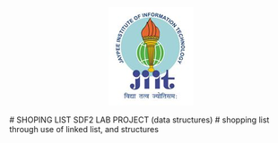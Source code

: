 <p align="center">
  <img src="https://github.com/IshaanRajMishra/SHOPING_LIST/blob/master/jiit.jpg" alt="jiit logo"/>  
</p>
# SHOPING LIST
SDF2 LAB PROJECT (data structures)
# shopping list through use of linked list, and structures
